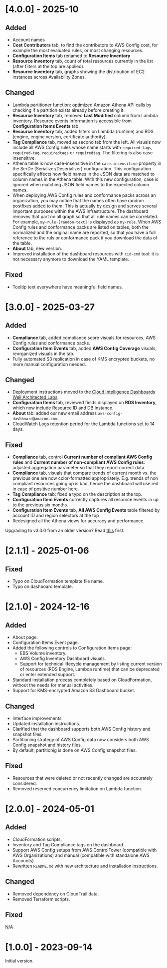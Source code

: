 
# [4.0.0] - 2025-10
## Added
- Account names
- **Cost Contributors** tab, to find the contributors to AWS Config cost, for example the most evaluated rules, or most changing resources.
- **Configuration Items** tab renamed to **Resource Inventory**
- **Resource Inventory** tab, count of total resources currently in the list (after filters at the top are applied).
- **Resource Inventory** tab, graphs showing the distribution of EC2 instances across Availability Zones.


## Changed
- Lambda partitioner function: optimized Amazon Athena API calls by checking if a partition exists already before creating it.
- **Resource Inventory** tab, removed **Last Modified** column from Lambda inventory. Resource events information is accessible from **Configuration Items Events** tab.
- **Resource Inventory** tab, added filters on Lambda (runtime) and RDS (engine, engine version, certificate authority).
- **Tag Compliance** tab, moved as second tab from the left. All visuals now include all AWS Config rules whose name starts with `required-tags`, `required-tag`, `requiredtags` or `requiredtag`. The filtering is also case insensitive.
- Athena table is now case-insensitive in the `case.insensitive` property in the SerDe (Serializer/Deserializer) configuration. This configuration specifically affects how field names in the JSON data are matched to column names in the Athena table. With this new configuration, case is ignored when matching JSON field names to the expected column names.
- When deploying AWS Config rules and conformance packs across an organization, you may notice that the names often have random postfixes added to them. This is actually by design and serves several important purposes within the AWS infrastructure. The dashboard removes that part on all graph so that all rule names can be correlated. For example, `my-rule-[random-text]` is displayed as `my-rule`. When AWS Config rules and conformance packs are listed on tables, both the normalized and the original name are reported, so that you have a full reference to the ruls or conformance pack if you download the data of the table.
- **About** tab, new version.
- Improved installation of the dashboard resources with `cid-cmd` tool: it is not necessary anymore to download the YAML template.

## Fixed
- Tooltip text everywhere have meaningful field names.

# [3.0.0] - 2025-03-27
## Added
- **Compliance** tab, added compliance score visuals for resources, AWS Config rules and conformance packs.
- **Configuration Item Events** tab, added **AWS Config Coverage** visuals, reorganized visuals in the tab.
- Fully automated S3 replication in case of KMS encrypted buckets, no more manual configuration needed.

## Changed
- Deployment instructions moved to the [Cloud Intelligence Dashboards Well Architected Labs](https://catalog.workshops.aws/awscid/en-US/dashboards/additional/config-resource-compliance-dashboard).
- **Configuration Items** tab, reviewed fields displayed on **RDS Inventory**, which now include Resource ID and DB Instance.
- **About** tab: added our new email address `aws-config-dashboard@amazon.com`.
- CloudWatch Logs retention period for the Lambda functions set to 14 days.

## Fixed
- **Compliance** tab, control **Current number of compliant AWS Config rules** and **Current number of non-compliant AWS Config rules**: adjusted aggregation parameter so that they report correct data.
- **Compliance** tab, visuals that compare trends of current month vs. the previous one are now color-formatted appropriately. E.g. trends of non compliant resources going up is bad, hence the dashboard will use red in case of positive number here. 
- **Tag Compliance** tab: fixed a typo on the description at the top.
- **Configuration Item Events** correctly captures all resource events in up to the previous six months.
- **Configuration Item Events** tab, **All AWS Config Events** table filtered by account ID and region selectors at the top
- Redesigned all the Athena views for accuracy and performance.


Upgrading to v3.0.0 from an older version? Read [this](./documentation/upgrade.md) first.

# [2.1.1] - 2025-01-06
## Fixed
- Typo on CloudFormation template file name.
- Typo on dashboard template.

# [2.1.0] - 2024-12-16
## Added
- About page.
- Configuration Items Event page.
- Added the following controls to Configuration Items page:
  - EBS Volume inventory.
  - AWS Config Inventory Dashboard visuals. 
  - Support for technical lifecycle management by listing current version of resources (RDS Engine, Lambda runtime) that can be deprecated or enter extended support.
- Standard installation process completely based on CloudFormation, without the needs for manual activities.
- Support for KMS-encrypted Amazon S3 Dashboard bucket.

## Changed
- Interface improvements.
- Updated installation instructions.
- Clarified that the dashboard supports both AWS Config history and snapshot files.
- Partitioning strategy of AWS Config data now considers both AWS Config snapshot and history files.
- By default, partitionig is done on AWS Config snapshot files.

## Fixed
- Resources that were deleted or not recently changed are accurately considered.
- Removed reserved concurrency limitation on Lambda function.


# [2.0.0] - 2024-05-01
## Added
- CloudFormation scripts.
- Inventory and Tag Compliance tags on the dashboard.
- Support AWS Config setups from AWS ControlTower (compatible with AWS Organizations) and manual (compatible with standalone AWS Accounts).
- Rewritten `README.md` with new architecture and installation instructions.

## Changed
- Removed dependency on CloudTrail data.
- Removed Terraform scripts.

## Fixed
N/A

# [1.0.0] - 2023-09-14
Initial version.